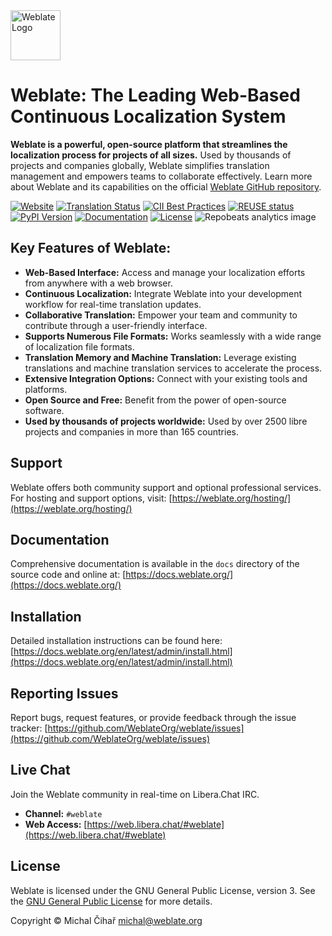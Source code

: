 <img src="https://s.weblate.org/cdn/Logo-Darktext-borders.png" alt="Weblate Logo" height="80px">

# Weblate: The Leading Web-Based Continuous Localization System

**Weblate is a powerful, open-source platform that streamlines the localization process for projects of all sizes.**  Used by thousands of projects and companies globally, Weblate simplifies translation management and empowers teams to collaborate effectively.  Learn more about Weblate and its capabilities on the official [Weblate GitHub repository](https://github.com/WeblateOrg/weblate).

[![Website](https://img.shields.io/badge/website-weblate.org-blue.svg)](https://weblate.org/)
[![Translation Status](https://hosted.weblate.org/widget/weblate/svg-badge.svg)](https://hosted.weblate.org/engage/weblate/)
[![CII Best Practices](https://www.bestpractices.dev/projects/552/badge)](https://www.bestpractices.dev/en/projects/552)
[![REUSE status](https://api.reuse.software/badge/github.com/WeblateOrg/weblate)](https://api.reuse.software/info/github.com/WeblateOrg/weblate)
[![PyPI Version](https://img.shields.io/pypi/v/weblate.svg)](https://pypi.org/project/Weblate/)
[![Documentation](https://readthedocs.org/projects/weblate/badge/)](https://docs.weblate.org/)
[![License](https://img.shields.io/github/license/WeblateOrg/weblate.svg)](https://github.com/WeblateOrg/weblate/blob/main/COPYING)
<img src="https://repobeats.axiom.co/api/embed/e0cfcc1b19f13f78669d3a93ca26b59974faaa22.svg" alt="Repobeats analytics image">

## Key Features of Weblate:

*   **Web-Based Interface:**  Access and manage your localization efforts from anywhere with a web browser.
*   **Continuous Localization:** Integrate Weblate into your development workflow for real-time translation updates.
*   **Collaborative Translation:** Empower your team and community to contribute through a user-friendly interface.
*   **Supports Numerous File Formats:**  Works seamlessly with a wide range of localization file formats.
*   **Translation Memory and Machine Translation:** Leverage existing translations and machine translation services to accelerate the process.
*   **Extensive Integration Options:**  Connect with your existing tools and platforms.
*   **Open Source and Free:**  Benefit from the power of open-source software.
*   **Used by thousands of projects worldwide:** Used by over 2500 libre projects and companies in more than 165 countries.

## Support

Weblate offers both community support and optional professional services.  For hosting and support options, visit: [https://weblate.org/hosting/](https://weblate.org/hosting/)

## Documentation

Comprehensive documentation is available in the `docs` directory of the source code and online at: [https://docs.weblate.org/](https://docs.weblate.org/)

## Installation

Detailed installation instructions can be found here: [https://docs.weblate.org/en/latest/admin/install.html](https://docs.weblate.org/en/latest/admin/install.html)

## Reporting Issues

Report bugs, request features, or provide feedback through the issue tracker: [https://github.com/WeblateOrg/weblate/issues](https://github.com/WeblateOrg/weblate/issues)

## Live Chat

Join the Weblate community in real-time on Libera.Chat IRC.
*   **Channel:** `#weblate`
*   **Web Access:** [https://web.libera.chat/#weblate](https://web.libera.chat/#weblate)

## License

Weblate is licensed under the GNU General Public License, version 3.  See the [GNU General Public License](https://www.gnu.org/licenses/gpl-3.0.html) for more details.

Copyright © Michal Čihař michal@weblate.org
